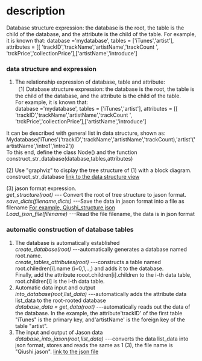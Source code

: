 
# description

Database structure expression: the database is the root, the table is the child of the database, and the attribute is the child of the table. For example, it is known that: database ='mydatabase', tables = ['iTunes','artist'], attributes = [[ 'trackID','trackName','artistName','trackCount ', 'trckPrice','collectionPrice'],['artistName','introduce']


### data structure and expression
1. The relationship expression of database, table and attribute:  
  （1) Database structure expression: the database is the root, the table is the child of the database, and the attribute is the child of the table.  
    For example, it is known that:  
      database ='mydatabase',
      tables = ['iTunes','artist'],
      attributes = [[ 'trackID','trackName','artistName','trackCount ', 'trckPrice','collectionPrice'],['artistName','introduce']
   
  It can be described with general list in data structure, shown as:
     Mydatabase('iTunes'('trackID','trackName','artistName','trackCount),'artist'('artistName','intro1','intro2'))  
  To this end, define the class Node() and the function construct_str_database(database,tables,attributes)  
  
  (2) Use "graphviz" to display the tree structure of (1) with a block diagram.  
  construct_str_database [link to the data structure view](database_structure.gv.pdf)  
 
  (3) jason format expression.   
*get_structure(root)* --- Convert the root of tree structure to jason format.   
*save_dicts(filename,dicts)* ---Save the data in jason format into a file as filename [For example, Qiushi_structure.json]( Qiushi_structure.jason)   
*Load_json_file(filename)* ---Read the file filename, the data is in json format  
### automatic construction of database tables
1. The database is automatically established  
*create_database(root)* ---automatically generates a database named root.name.   
*create_tables_attributes(root)* ---constructs a table named root.chiledren[i].name (i=0,1,..,) and adds it to the database.   
Finally, add the attribute rooot.children[i].children to the i-th data table, root.children[i] is the i-th data table.
2. Automatic data input and output  
*into_database(root,list_data)* ---automatically adds the attribute data list_data to the root-rooted database  
*database_data = get_data(root)* ---automatically reads out the data of the database. In the example, the attribute'trackID' of the first table "iTunes" is the primary key, and'artistName' is the foreign key of the table "artist".  
3. The input and output of Jason data  
*database_into_jason(root,list_data)* ---converts the data list_data into json format, stores and reads the same as 1 (3), the file name is "Qiushi.jason". [link to the json file]( Qiushi_structure.jason)  
